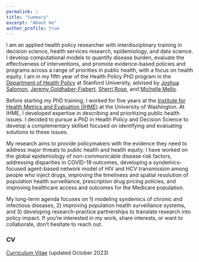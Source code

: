 ```yaml
---
permalink: /
title: "Summary"
excerpt: "About me"
author_profile: true
---
```


I am an applied health policy researcher with interdisciplinary training in decision science, health services research, epidemiology, and data science. I develop computational models to quantify disease burden, evaluate the effectiveness of interventions, and promote evidence-based policies and programs across a range of priorities in public health, with a focus on health equity. I am in my fifth year of the Health Policy PhD program in the [Department of Health Policy](https://healthpolicy.fsi.stanford.edu/) at Stanford University, advised by [Joshua Salomon](https://healthpolicy.fsi.stanford.edu/people/joshua-salomon), [Jeremy Goldhaber-Fiebert](https://healthpolicy.fsi.stanford.edu/people/jeremy_goldhaberfiebert), [Sherri Rose](http://drsherrirose.org/), and [Michelle Mello](https://law.stanford.edu/directory/michelle-m-mello/).

Before starting my PhD training, I worked for five years at the [Institute for Health Metrics and Evaluation (IHME)](https://www.healthdata.org/) at the University of Washington. At IHME, I developed expertise in describing and prioritizing public health issues. I decided to pursue a PhD in Health Policy and Decision Science to develop a complementary skillset focused on identifying and evaluating solutions to these issues.

My research aims to provide policymakers with the evidence they need to address major threats to public health and health equity. I have worked on the global epidemiology of non-communicable disease risk factors, addressing disparities in COVID-19 outcomes, developing a syndemics-focused agent-based network model of HIV and HCV transmission among people who inject drugs, improving the timeliness and spatial resolution of population health surveillance, prescription drug pricing policies, and improving healthcare access and outcomes for the Medicare population.

My long-term agenda focuses on 1) modeling syndemics of chronic and infectious diseases, 2) improving population health surveillance systems, and 3) developing research-practice partnerships to translate research into policy impact. If you’re interested in my work, share interests, or want to collaborate, don’t hesitate to reach out.

### CV
[Curriculum Vitae](/files/Reitsma_CV_Oct23.pdf) (updated October 2023)

